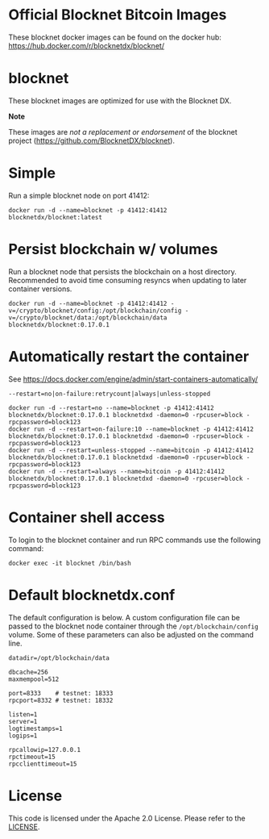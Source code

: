 Official Blocknet Bitcoin Images
=================================

These blocknet docker images can be found on the docker hub: https://hub.docker.com/r/blocknetdx/blocknet/

blocknet
========

These blocknet images are optimized for use with the Blocknet DX.

**Note**

These images are _not a replacement or endorsement_ of the blocknet project (https://github.com/BlocknetDX/blocknet).


Simple
======

Run a simple blocknet node on port 41412:
```
docker run -d --name=blocknet -p 41412:41412 blocknetdx/blocknet:latest
```


Persist blockchain w/ volumes
=============================

Run a blocknet node that persists the blockchain on a host directory. Recommended to avoid time consuming resyncs when updating to later container versions.
```
docker run -d --name=blocknet -p 41412:41412 -v=/crypto/blocknet/config:/opt/blockchain/config -v=/crypto/blocknet/data:/opt/blockchain/data blocknetdx/blocknet:0.17.0.1
```


Automatically restart the container
===================================

See https://docs.docker.com/engine/admin/start-containers-automatically/

`--restart=no|on-failure:retrycount|always|unless-stopped`

```
docker run -d --restart=no --name=blocknet -p 41412:41412 blocknetdx/blocknet:0.17.0.1 blocknetdxd -daemon=0 -rpcuser=block -rpcpassword=block123
docker run -d --restart=on-failure:10 --name=blocknet -p 41412:41412 blocknetdx/blocknet:0.17.0.1 blocknetdxd -daemon=0 -rpcuser=block -rpcpassword=block123
docker run -d --restart=unless-stopped --name=bitcoin -p 41412:41412 blocknetdx/blocknet:0.17.0.1 blocknetdxd -daemon=0 -rpcuser=block -rpcpassword=block123
docker run -d --restart=always --name=bitcoin -p 41412:41412 blocknetdx/blocknet:0.17.0.1 blocknetdxd -daemon=0 -rpcuser=block -rpcpassword=block123
```


Container shell access
======================

To login to the blocknet container and run RPC commands use the following command:
```
docker exec -it blocknet /bin/bash
```


Default blocknetdx.conf
=====================

The default configuration is below. A custom configuration file can be passed to the blocknet  node container through the `/opt/blockchain/config` volume. Some of these parameters can also be adjusted on the command line.
```
datadir=/opt/blockchain/data

dbcache=256
maxmempool=512

port=8333    # testnet: 18333
rpcport=8332 # testnet: 18332

listen=1
server=1
logtimestamps=1
logips=1

rpcallowip=127.0.0.1
rpctimeout=15
rpcclienttimeout=15
```


License
=======

This code is licensed under the Apache 2.0 License. Please refer to the [LICENSE](https://github.com/BlocknetDX/dockerimages/blob/master/LICENSE).